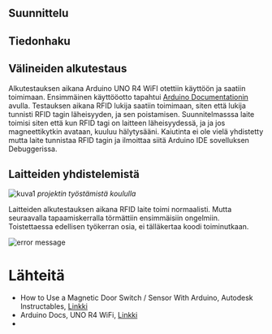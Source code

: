 
## Suunnittelu



## Tiedonhaku



## Välineiden alkutestaus
Alkutestauksen aikana Arduino UNO R4 WiFI otettiin käyttöön ja saatiin toimimaan. Ensimmäinen käyttööotto tapahtui [Arduino Documentationin](https://docs.arduino.cc/hardware/uno-r4-wifi/?_gl=1*18rlor6*_up*MQ..*_ga*NDgzNjE1MDEzLjE3NDQ2MTY5MTY.*_ga_NEXN8H46L5*MTc0NDYxNjkxNC4xLjEuMTc0NDYxNjkyMC4wLjAuODQ0MzMyNDQ0) avulla. Testauksen aikana RFID lukija saatiin toimimaan, siten että lukija tunnisti RFID tagin läheisyyden, ja sen poistamisen. Suunnitelmasssa laite toimisi siten että kun RFID tagi on laitteen läheisyydessä, ja ja jos magneettikytkin avataan, kuuluu hälytysääni. Kaiutinta ei ole vielä yhdistetty mutta laite tunnistaa RFID tagin ja ilmoittaa siitä Arduino IDE sovelluksen Debuggerissa. 

## Laitteiden yhdistelemistä

![kuva1](https://github.com/user-attachments/assets/8693061f-cf86-4335-a8bd-adc87c64afd0)
*projektin työstämistä koululla*

Laitteiden alkutestauksen aikana RFID laite toimi normaalisti. Mutta seuraavalla tapaamiskerralla törmättiin ensimmäisiin ongelmiin. Toistettaessa edellisen työkerran osia, ei tälläkertaa koodi toiminutkaan.

![error message](https://github.com/user-attachments/assets/32a73202-c83e-483d-8a07-172856e0f897)






# Lähteitä

- How to Use a Magnetic Door Switch / Sensor With Arduino, Autodesk Instructables, [Linkki](https://www.instructables.com/How-to-Use-a-Magnetic-Door-Switch-Sensor-With-Ardu/)
- Arduino Docs, UNO R4 WiFi, [Linkki](https://docs.arduino.cc/hardware/uno-r4-wifi/?_gl=1*18rlor6*_up*MQ..*_ga*NDgzNjE1MDEzLjE3NDQ2MTY5MTY.*_ga_NEXN8H46L5*MTc0NDYxNjkxNC4xLjEuMTc0NDYxNjkyMC4wLjAuODQ0MzMyNDQ0)
- 
